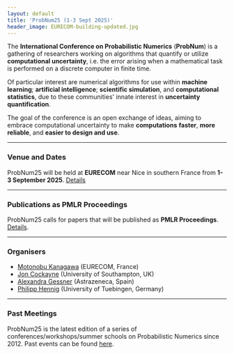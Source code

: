 ```yaml
---
layout: default
title: 'ProbNum25 (1-3 Sept 2025)'
header_image: EURECOM-building-updated.jpg
---
```


The **International Conference on Probabilistic Numerics** (**ProbNum**) is a gathering of researchers working on algorithms that quantify or utilize **computational uncertainty**, i.e. the error arising when a mathematical task is performed on a discrete computer in finite time. 

Of particular interest are numerical algorithms for use within **machine learning**; **artificial intelligence**; **scientific simulation**, and **computational statistics**, due to these communities' innate interest in **uncertainty quantification**. 

The goal of the conference is an open exchange of ideas, aiming to embrace computational uncertainty to make **computations** **faster**, **more reliable**, and **easier to design and use**. 

--- 
### Venue and Dates

ProbNum25 will be held at **EURECOM** near Nice in southern France from **1-3 September 2025**. [Details](/venue.html)

--- 
### Publications as PMLR Proceedings
ProbNum25 calls for papers that will be published as **PMLR Proceedings**. [Details](/submissions.html).

---
### Organisers  

- [Motonobu Kanagawa](https://sites.google.com/site/motonobukanagawa/) (EURECOM, France)
- [Jon Cockayne](https://joncockayne.me/) (University of Southampton, UK)
- [Alexandra Gessner](https://github.com/alpiges) (Astrazeneca, Spain)
- [Philipp Hennig](https://uni-tuebingen.de/en/fakultaeten/mathematisch-naturwissenschaftliche-fakultaet/fachbereiche/informatik/lehrstuehle/methods-of-machine-learning/start/) (University of Tuebingen, Germany)

---
### Past Meetings
ProbNum25 is the latest edition of a series of conferences/workshops/summer schools on Probabilistic Numerics since 2012. Past events can be found [here](https://www.probabilistic-numerics.org/meetings/).


